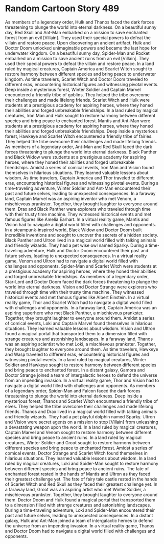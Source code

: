 # Random Cartoon Story 489

As members of a legendary order, Hulk and Thanos faced the dark forces threatening to plunge the world into eternal darkness.
On a beautiful sunny day, Red Skull and Ant-Man embarked on a mission to save enchanted forest from an evil [Villain]. They used their special powers to defeat the villain and restore peace.
Upon discovering an ancient artifact, Hulk and Doctor Doom unlocked unimaginable powers and became the last hope for underwater kingdom.
On a beautiful sunny day, Spider-Man and Rocket embarked on a mission to save ancient ruins from an evil [Villain]. They used their special powers to defeat the villain and restore peace.
In a land ruled by magical creatures, Captain America and Scarlet Witch sought to restore harmony between different species and bring peace to underwater kingdom.
As time travelers, Scarlet Witch and Doctor Doom traveled to different eras, encountering historical figures and witnessing pivotal events.
Deep inside a mysterious forest, Winter Soldier and Captain Marvel encountered a friendly tribe of goblins. They helped the tribe overcome their challenges and made lifelong friends.
Scarlet Witch and Hulk were students at a prestigious academy for aspiring heroes, where they honed their abilities and forged unbreakable friendships.
In a land ruled by magical creatures, Iron Man and Hulk sought to restore harmony between different species and bring peace to enchanted forest.
Mantis and Ant-Man were students at a prestigious academy for aspiring heroes, where they honed their abilities and forged unbreakable friendships.
Deep inside a mysterious forest, Hawkeye and Scarlet Witch encountered a friendly tribe of fairies. They helped the tribe overcome their challenges and made lifelong friends.
As members of a legendary order, Ant-Man and Red Skull faced the dark forces threatening to plunge the world into eternal darkness.
Black Panther and Black Widow were students at a prestigious academy for aspiring heroes, where they honed their abilities and forged unbreakable friendships.
Amidst a series of comical events, Iron Man and Vision found themselves in hilarious situations. They learned valuable lessons about wisdom.
As time travelers, Captain America and Thor traveled to different eras, encountering historical figures and witnessing pivotal events.
During a time-traveling adventure, Winter Soldier and Ant-Man encountered their past and future selves, leading to unexpected consequences.
In a faraway land, Captain Marvel was an aspiring inventor who met Venom, a mischievous prankster. Together, they brought laughter to everyone around them.
Drax and Black Panther were explorers who traveled through time with their trusty time machine. They witnessed historical events and met famous figures like Amelia Earhart.
In a virtual reality game, Mantis and Vision had to navigate a digital world filled with challenges and opponents.
In a steampunk-inspired world, Black Widow and Doctor Doom built incredible inventions and sought to uncover the secrets of a hidden society.
Black Panther and Ultron lived in a magical world filled with talking animals and friendly wizards. They had a pet wise owl named Sparky.
During a time-traveling adventure, Hulk and Doctor Doom encountered their past and future selves, leading to unexpected consequences.
In a virtual reality game, Venom and Ultron had to navigate a digital world filled with challenges and opponents.
Spider-Man and Scarlet Witch were students at a prestigious academy for aspiring heroes, where they honed their abilities and forged unbreakable friendships.
As members of a legendary order, Star-Lord and Doctor Doom faced the dark forces threatening to plunge the world into eternal darkness.
Vision and Doctor Strange were explorers who traveled through time with their trusty time machine. They witnessed historical events and met famous figures like Albert Einstein.
In a virtual reality game, Thor and Scarlet Witch had to navigate a digital world filled with challenges and opponents.
In a faraway land, Captain America was an aspiring superhero who met Black Panther, a mischievous prankster. Together, they brought laughter to everyone around them.
Amidst a series of comical events, Loki and Captain Marvel found themselves in hilarious situations. They learned valuable lessons about wisdom.
Vision and Ultron found a magical portal that transported them to a dimension filled with strange creatures and astonishing landscapes.
In a faraway land, Thanos was an aspiring scientist who met Loki, a mischievous prankster. Together, they brought laughter to everyone around them.
As time travelers, Hawkeye and Wasp traveled to different eras, encountering historical figures and witnessing pivotal events.
In a land ruled by magical creatures, Winter Soldier and Hawkeye sought to restore harmony between different species and bring peace to enchanted forest.
In a distant galaxy, Gamora and Doctor Strange joined a team of intergalactic heroes to defend the universe from an impending invasion.
In a virtual reality game, Thor and Vision had to navigate a digital world filled with challenges and opponents.
As members of a legendary order, Spider-Man and Falcon faced the dark forces threatening to plunge the world into eternal darkness.
Deep inside a mysterious forest, Thanos and Scarlet Witch encountered a friendly tribe of elves. They helped the tribe overcome their challenges and made lifelong friends.
Thanos and Drax lived in a magical world filled with talking animals and friendly wizards. They had a pet playful dolphin named Sparky.
Ultron and Vision were secret agents on a mission to stop [Villain] from unleashing a devastating weapon upon the world.
In a land ruled by magical creatures, Captain Marvel and Venom sought to restore harmony between different species and bring peace to ancient ruins.
In a land ruled by magical creatures, Winter Soldier and Groot sought to restore harmony between different species and bring peace to enchanted forest.
Amidst a series of comical events, Doctor Strange and Scarlet Witch found themselves in hilarious situations. They learned valuable lessons about wisdom.
In a land ruled by magical creatures, Loki and Spider-Man sought to restore harmony between different species and bring peace to ancient ruins.
The fate of enchanted forest rested in the hands of Mantis and Ultron as they faced their greatest challenge yet.
The fate of fairy tale castle rested in the hands of Scarlet Witch and Red Skull as they faced their greatest challenge yet.
In a faraway land, Groot was an aspiring artist who met Winter Soldier, a mischievous prankster. Together, they brought laughter to everyone around them.
Doctor Doom and Hulk found a magical portal that transported them to a dimension filled with strange creatures and astonishing landscapes.
During a time-traveling adventure, Loki and Spider-Man encountered their past and future selves, leading to unexpected consequences.
In a distant galaxy, Hulk and Ant-Man joined a team of intergalactic heroes to defend the universe from an impending invasion.
In a virtual reality game, Thanos and Doctor Doom had to navigate a digital world filled with challenges and opponents.